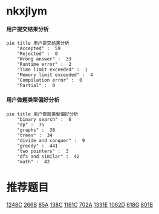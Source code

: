 # nkxjlym

<!-- tabs:start -->



#### **用户提交结果分析**

```mermaid
pie title 用户提交结果分析
    "Accepted" :  59
    "Rejected" :  0
    "Wrong answer" :  33
    "Runtime error" :  2
    "Time limit exceeded" :  1
    "Memory limit exceeded" :  4
    "Compilation error" :  0
    "Partial" :  0
```

#### **用户做题类型偏好分析**

```mermaid
pie title 用户做题类型偏好分析
    "binary search" :  6
    "dp" :  75
    "graphs" :  38
    "trees" :  34
    "divide and conquer" :  9
    "greedy" :  441
    "two pointers" :  3
    "dfs and similar" :  42
    "math" :  42
```



<!-- tabs:end -->
# 推荐题目
[1248C](https://codeforces.com/contest/1248/problem/C)
[266B](https://codeforces.com/contest/266/problem/B)
[85A](https://codeforces.com/contest/85/problem/A)
[138C](https://codeforces.com/contest/138/problem/C)
[1161C](https://codeforces.com/contest/1161/problem/C)
[702A](https://codeforces.com/contest/702/problem/A)
[1331E](https://codeforces.com/contest/1331/problem/E)
[1062D](https://codeforces.com/contest/1062/problem/D)
[618G](https://codeforces.com/contest/618/problem/G)
[801B](https://codeforces.com/contest/801/problem/B)
